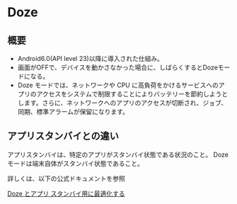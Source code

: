 # Doze

## 概要

- Android6.0(API level 23)以降に導入された仕組み。
- 画面がOFFで、デバイスを動かさなかった場合に、しばらくするとDozeモードになる。
- Doze モードでは、ネットワークや CPU に高負荷をかけるサービスへのアプリのアクセスをシステムで制限することによりバッテリーを節約しようとします。さらに、ネットワークへのアプリのアクセスが切断され、ジョブ、同期、標準アラームが保留になります。

## アプリスタンバイとの違い

アプリスタンバイは、特定のアプリがスタンバイ状態である状況のこと。
Dozeモードは端末自体がスタンバイ状態であること。

詳しくは、以下の公式ドキュメントを参照

[Doze とアプリ スタンバイ用に最適化する](https://developer.android.com/training/monitoring-device-state/doze-standby?hl=ja)


